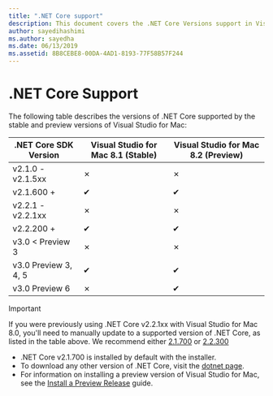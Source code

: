```yaml
---
title: ".NET Core support"
description: This document covers the .NET Core Versions support in Visual Studio for Mac
author: sayedihashimi
ms.author: sayedha
ms.date: 06/13/2019
ms.assetid: 8B8CEBE8-00DA-4AD1-8193-77F58B57F244
---
```


# .NET Core Support

The following table describes the versions of .NET Core supported by the stable and preview versions of Visual Studio for Mac:

.NET Core SDK Version  |Visual Studio for Mac 8.1 (Stable)  |Visual Studio for Mac 8.2 (Preview)  |
|---------|---------|---------|
|v2.1.0 - v2.1.5xx    |✗|✗|
|v2.1.600 +     |✔︎|✔︎|
|v2.2.1 - v2.2.1xx|✗|✗|
|v2.2.200 + |✔︎| ✔︎ |
|v3.0 < Preview 3 |✗|✗|
|v3.0 Preview 3, 4, 5 |✔︎|✔︎ |
|v3.0 Preview 6 |✗|✔︎ |

> [!IMPORTANT]
> If you were previously using .NET Core v2.2.1xx with Visual Studio for Mac 8.0, you'll need to manually update to a supported version of .NET Core, as listed in the table above. We recommend either [2.1.700](https://dotnet.microsoft.com/download/dotnet-core/2.1) or [2.2.300](https://dotnet.microsoft.com/download/dotnet-core/2.2)

* .NET Core v2.1.700 is installed by default with the installer.
* To download any other version of .NET Core, visit the [dotnet page](https://dotnet.microsoft.com/download/dotnet-core).
* For information on installing a preview version of Visual Studio for Mac, see the [Install a Preview Release](https://docs.microsoft.com/visualstudio/mac/install-preview) guide.
